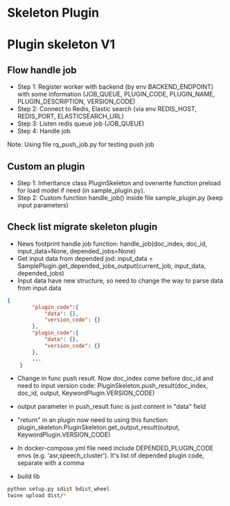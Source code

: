 # Skeleton Plugin


# Plugin skeleton V1

## Flow handle job

- Step 1: Register worker with backend (by env BACKEND_ENDPOINT) with some information (JOB_QUEUE, PLUGIN_CODE, PLUGIN_NAME, PLUGIN_DESCRIPTION, VERSION_CODE)
- Step 2: Connect to Redis, Elastic search (via env REDIS_HOST, REDIS_PORT, ELASTICSEARCH_URL)
- Step 3: Listen redis queue job (JOB_QUEUE) 
- Step 4: Handle job

Note: Using file rq_push_job.py for testing push job

## Custom an plugin

- Step 1: Inheritance class PluginSkeleton and overwrite function preload for load model if need (in sample_plugin.py).
- Step 2: Custom function handle_job() inside file sample_plugin.py (keep input parameters)


## Check list migrate skeleton plugin

- News footprint handle job function: handle_job(doc_index, doc_id, input_data=None, depended_jobs=None)
- Get input data from depended jod: input_data = SamplePlugin.get_depended_jobs_output(current_job, input_data, depended_jobs)
- Input data have new structure, so need to change the way to parse data from input data
```json
{
        "plugin_code":{
            "data": {},
            "version_code": {}
        },
        "plugin_code":{
            "data": {},
            "version_code": {}
        },
        ...
    }
```
- Change in func push result. Now doc_index come before doc_id and need to input version code: PluginSkeleton.push_result(doc_index, doc_id, output, KeywordPlugin.VERSION_CODE)
- output parameter in push_result func is just content in "data" field
- "return" in an plugin now need to using this function: plugin_skeleton.PluginSkeleton.get_output_result(output, KeywordPlugin.VERSION_CODE) 
- In docker-compose.yml file need include DEPENDED_PLUGIN_CODE envs (e.g. 'asr,speech_cluster'). It's list of depended plugin code, separate with a comma

- build lib
```bash
python setup.py sdist bdist_wheel
twine upload dist/*
```